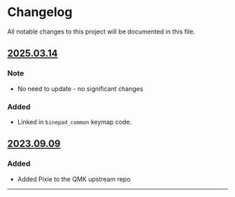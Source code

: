 # Changelog

All notable changes to this project will be documented in this file.


## [2025.03.14]

### Note

- No need to update - no significant changes

### Added

- Linked in `binepad_common` keymap code.  


## [2023.09.09]

### Added

- Added Pixie to the QMK upstream repo


---

[2025.03.14]: https://github.com/binepad-global/qmk_userspace_binepad/commit/e62d10a272c569c1f1a8518573a35809b1bfa18a
[2023.09.09]: https://github.com/qmk/qmk_firmware/pull/21524
